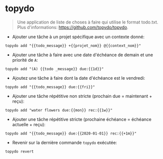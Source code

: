 # topydo

> Une application de liste de choses à faire qui utilise le format todo.txt.
> Plus d'informations: <https://github.com/topydo/topydo>.

- Ajouter une tâche à un projet spécifique avec un contexte donné:

`topydo add "{{todo_message}} +{{projet_nom}} @{{context_nom}}"`

- Ajouter une tâche à faire avec une date d'échéance de demain et une priorité de `A`:

`topydo add "(A) {{todo _message}} due:{{1d}}"`

- Ajoutez une tâche à faire dont la date d'échéance est le vendredi:

`topydo add "{{todo_message}} due:{{fri}}"`

- Ajouter une tâche répétitive non stricte (prochain due = maintenant + reçu):

`topydo add "water flowers due:{{mon}} rec:{{1w}}"`

- Ajouter une tâche répétitive stricte (prochaine échéance = échéance actuelle + reçu):

`topydo add "{{todo_message}} due:{{2020-01-01}} rec:{{+1m}}"`

- Revenir sur la dernière commande `topydo` exécutée:

`topydo revert`
